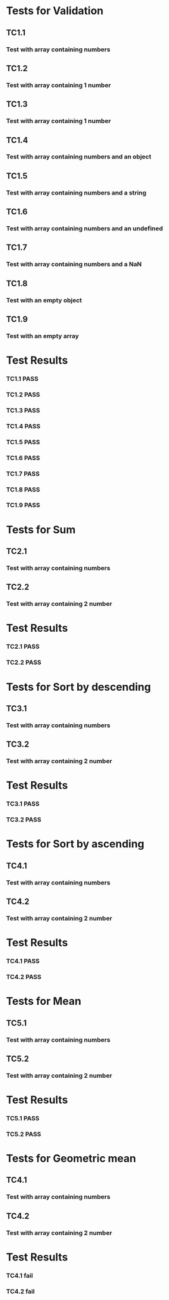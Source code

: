 # Tests for Validation

## TC1.1
### Test with array containing numbers

## TC1.2
### Test with array containing 1 number

## TC1.3
### Test with array containing 1 number

## TC1.4
### Test with array containing numbers and an object

## TC1.5
### Test with array containing numbers and a string

## TC1.6
### Test with array containing numbers and an undefined

## TC1.7
### Test with array containing numbers and a NaN

## TC1.8
### Test with an empty object

## TC1.9
### Test with an empty array

# Test Results

### TC1.1 PASS

### TC1.2 PASS

### TC1.3 PASS

### TC1.4 PASS

### TC1.5 PASS

### TC1.6 PASS

### TC1.7 PASS

### TC1.8 PASS

### TC1.9 PASS


# Tests for Sum

## TC2.1
### Test with array containing numbers

## TC2.2
### Test with array containing 2 number

# Test Results

### TC2.1 PASS

### TC2.2 PASS


# Tests for Sort by descending

## TC3.1
### Test with array containing numbers

## TC3.2
### Test with array containing 2 number

# Test Results

### TC3.1 PASS

### TC3.2 PASS


# Tests for Sort by ascending

## TC4.1
### Test with array containing numbers

## TC4.2
### Test with array containing 2 number

# Test Results

### TC4.1 PASS

### TC4.2 PASS


# Tests for Mean

## TC5.1
### Test with array containing numbers

## TC5.2
### Test with array containing 2 number

# Test Results

### TC5.1 PASS

### TC5.2 PASS


# Tests for Geometric mean

## TC4.1
### Test with array containing numbers

## TC4.2
### Test with array containing 2 number

# Test Results

### TC4.1 fail

### TC4.2 fail